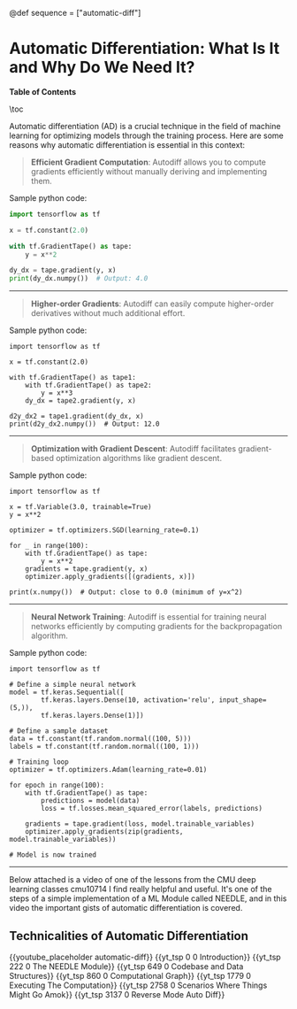 @def sequence = ["automatic-diff"]

# Automatic Differentiation: What Is It and Why Do We Need It? 

**Table of Contents**

\toc

Automatic differentiation (AD) is a crucial technique in the field of machine learning for optimizing models through the training process. Here are some reasons why automatic differentiation is essential in this context:

> **Efficient Gradient Computation**: 
> Autodiff allows you to compute gradients efficiently without manually deriving and implementing them.

Sample python code: 

```python
import tensorflow as tf

x = tf.constant(2.0)

with tf.GradientTape() as tape:
    y = x**2

dy_dx = tape.gradient(y, x)
print(dy_dx.numpy())  # Output: 4.0

```

---


> **Higher-order Gradients**: Autodiff can easily compute higher-order derivatives without much additional effort.

Sample python code: 

```
import tensorflow as tf

x = tf.constant(2.0)

with tf.GradientTape() as tape1:
    with tf.GradientTape() as tape2:
        y = x**3
    dy_dx = tape2.gradient(y, x)

d2y_dx2 = tape1.gradient(dy_dx, x)
print(d2y_dx2.numpy())  # Output: 12.0

```

---

> **Optimization with Gradient Descent**: Autodiff facilitates gradient-based optimization algorithms like gradient descent.

Sample python code:

```
import tensorflow as tf

x = tf.Variable(3.0, trainable=True)
y = x**2

optimizer = tf.optimizers.SGD(learning_rate=0.1)

for _ in range(100):
    with tf.GradientTape() as tape:
        y = x**2
    gradients = tape.gradient(y, x)
    optimizer.apply_gradients([(gradients, x)])

print(x.numpy())  # Output: close to 0.0 (minimum of y=x^2)

```

---

> **Neural Network Training**: Autodiff is essential for training neural networks efficiently by computing gradients for the backpropagation algorithm.

Sample python code:

```
import tensorflow as tf

# Define a simple neural network
model = tf.keras.Sequential([
        tf.keras.layers.Dense(10, activation='relu', input_shape=(5,)),
        tf.keras.layers.Dense(1)])

# Define a sample dataset
data = tf.constant(tf.random.normal((100, 5)))
labels = tf.constant(tf.random.normal((100, 1)))

# Training loop
optimizer = tf.optimizers.Adam(learning_rate=0.01)

for epoch in range(100):
    with tf.GradientTape() as tape:
        predictions = model(data)
        loss = tf.losses.mean_squared_error(labels, predictions)

    gradients = tape.gradient(loss, model.trainable_variables)
    optimizer.apply_gradients(zip(gradients, model.trainable_variables))

# Model is now trained

```

---

Below attached is a video of one of the lessons from the CMU deep learning classes cmu10714 I find really helpful and useful. It's one of the steps of a simple implementation of a ML Module called NEEDLE, and in this video the important gists of automatic differentiation is covered. 




## Technicalities of Automatic Differentiation

{{youtube_placeholder automatic-diff}}
{{yt_tsp 0 0 Introduction}}
{{yt_tsp 222 0 The NEEDLE Module}}
{{yt_tsp 649 0 Codebase and Data Structures}}
{{yt_tsp 860 0 Computational Graph}}
{{yt_tsp 1779 0 Executing The Computation}}
{{yt_tsp 2758 0 Scenarios Where Things Might Go Amok}}
{{yt_tsp 3137 0 Reverse Mode Auto Diff}}


